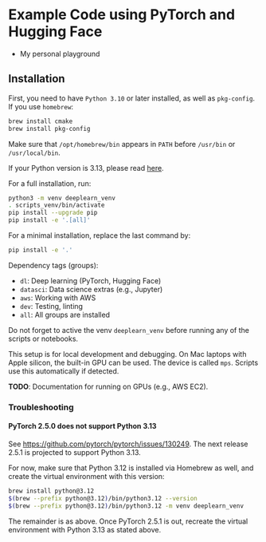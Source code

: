 # Example Code using PyTorch and Hugging Face

* My personal playground

## Installation

First, you need to have `Python 3.10` or later installed, as well as `pkg-config`.
If you use `homebrew`:
```bash
brew install cmake
brew install pkg-config
```
Make sure that `/opt/homebrew/bin` appears in `PATH` before `/usr/bin` or `/usr/local/bin`.

If your Python version is 3.13, please read [here](#pytorch-250-does-not-support-python-313).

For a full installation, run:
```bash
python3 -m venv deeplearn_venv
. scripts_venv/bin/activate
pip install --upgrade pip
pip install -e '.[all]'
```

For a minimal installation, replace the last command by:
```bash
pip install -e '.'
```

Dependency tags (groups):
* `dl`: Deep learning (PyTorch, Hugging Face)
* `datasci`: Data science extras (e.g., Jupyter)
* `aws`: Working with AWS
* `dev`: Testing, linting
* `all`: All groups are installed

Do not forget to active the venv `deeplearn_venv` before running any of the scripts
or notebooks.

This setup is for local development and debugging. On Mac laptops with Apple silicon,
the built-in GPU can be used. The device is called `mps`. Scripts use this automatically
if detected.

**TODO**: Documentation for running on GPUs (e.g., AWS EC2).

### Troubleshooting

#### PyTorch 2.5.0 does not support Python 3.13

See https://github.com/pytorch/pytorch/issues/130249. The next release 2.5.1 is
projected to support Python 3.13.

For now, make sure that Python 3.12 is installed via Homebrew as well, and create
the virtual environment with this version:

```bash
brew install python@3.12
$(brew --prefix python@3.12)/bin/python3.12 --version
$(brew --prefix python@3.12)/bin/python3.12 -m venv deeplearn_venv
```

The remainder is as above. Once PyTorch 2.5.1 is out, recreate the virtual
environment with Python 3.13 as stated above.
